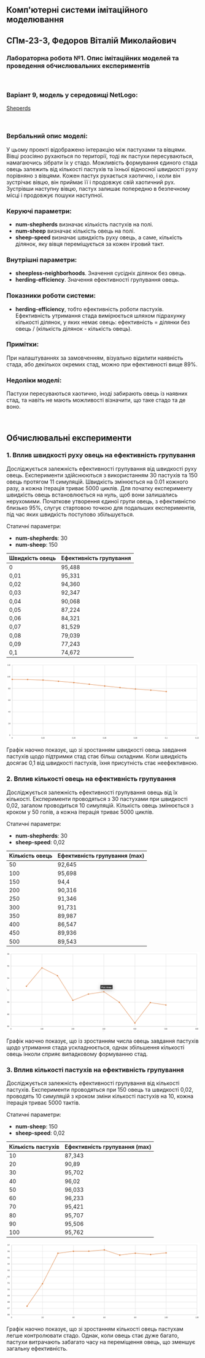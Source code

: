 ## Комп'ютерні системи імітаційного моделювання
## СПм-23-3, **Федоров Віталій Миколайович**
### Лабораторна робота №**1**. Опис імітаційних моделей та проведення обчислювальних експериментів

<br>

### Варіант 9, модель у середовищі NetLogo:
[Sheperds](http://www.netlogoweb.org/launch#http://www.netlogoweb.org/assets/modelslib/Sample%20Models/Biology/Shepherds.nlogo)

<br>

### Вербальний опис моделі:
У цьому проекті відображено інтеракцію між пастухами та вівцями. Вівці розсіяно рухаються по території, тоді як пастухи пересуваються, намагаючись зібрати їх у стадо. Можливість формування єдиного стада овець залежить від кількості пастухів та їхньої відносної швидкості руху порівняно з вівцями. Кожен пастух рухається хаотично, і коли він зустрічає вівцю, він приймає її і продовжує свій хаотичний рух. Зустрівши наступну вівцю, пастух залишає попередню в безпечному місці і продовжує пошуки наступної.

### Керуючі параметри:
- **num-shepherds** визначає кількість пастухів на полі.
- **num-sheep** визначає кількість овець на полі.
- **sheep-speed** визначає швидкість руху овець, а саме, кількість ділянок, яку вівця переміщується за кожен ігровий такт.

### Внутрішні параметри:
- **sheepless-neighborhoods**. Значення сусідніх ділянок без овець.
- **herding-efficiency**. Значення ефективності групування овець.

### Показники роботи системи:
- **herding-efficiency**, тобто ефективність роботи пастухів. Ефективність утримання стада вимірюється шляхом підрахунку кількості ділянок, у яких немає овець:
ефективність = ділянки без овець / (кількість ділянок - кількість овець).

### Примітки:
При налаштуваннях за замовченням, візуально відилити наявність стада, або декількох окремих стад, можно при ефективності вище 89%.

### Недоліки моделі:
Пастухи пересуваються хаотично, іноді забирають овець із наявних стад, та навіть не мають можливості візначити, що таке стадо та де воно.

<br>

## Обчислювальні експерименти
### 1. Вплив швидкості руху овець на ефективність групування
Досліджується залежність ефективності групування від швидкості руху овець. Експерименти здійснюються з використанням 30 пастухів та 150 овець протягом 11 симуляцій. Швидкість змінюється на 0.01 кожного разу, а кожна ітерація триває 5000 циклів. Для початку експерименту швидкість овець встановлюється на нуль, щоб вони залишались нерухомими. Початкове утворення єдиної групи овець, з ефективністю близько 95%, слугує стартовою точкою для подальших експериментів, під час яких швидкість поступово збільшується.

Статичні параметри:
- **num-shepherds**: 30
- **num-sheep**: 150

<table>
<thead>
<tr><th>Швидкість овець</th><th>Ефективність групування</th></tr>
</thead>
<tbody>
<tr><td>0</td><td>95,488</td></tr>
<tr><td>0,01</td><td>95,331</td></tr>
<tr><td>0,02</td><td>94,360</td></tr>
<tr><td>0,03</td><td>92,347</td></tr>
<tr><td>0,04</td><td>90,068</td></tr>
<tr><td>0,05</td><td>87,224</td></tr>
<tr><td>0,06</td><td>84,321</td></tr>
<tr><td>0,07</td><td>81,529</td></tr>
<tr><td>0,08</td><td>79,039</td></tr>
<tr><td>0,09</td><td>77,243</td></tr>
<tr><td>0,1</td><td>74,672</td></tr>
</tbody>
</table>

![Залежність ефективності групування від швидксоті овець](fig1.png)

Графік наочно показує, що зі зростанням швидкості овець завдання пастухів щодо підтримки стад стає більш складним. Коли швидкість досягає 0,1 від швидкості пастухів, їхня присутність стає неефективною.

### 2. Вплив кількості овець на ефективність групування
Досліджується залежність ефективності групування овець від їх кількості. Експерименти проводяться з 30 пастухами при швидкості 0,02, загалом проводиться 10 симуляцій. Кількість овець змінюється з кроком у 50 голів, а кожна ітерація триває 5000 циклів.

Статичні параметри:
- **num-shepherds**: 30
- **sheep-speed**: 0,02

<table>
<thead>
<tr><th>Кількість овець</th><th>Ефективність групування (max)</th></tr>
</thead>
<tbody>
<tr><td>50</td><td>92,645</td></tr>
<tr><td>100</td><td>95,698</td></tr>
<tr><td>150</td><td>94,4</td></tr>
<tr><td>200</td><td>90,316</td></tr>
<tr><td>250</td><td>91,346</td></tr>
<tr><td>300</td><td>91,731</td></tr>
<tr><td>350</td><td>89,987</td></tr>
<tr><td>400</td><td>86,547</td></tr>
<tr><td>450</td><td>89,936</td></tr>
<tr><td>500</td><td>89,543</td></tr>
</tbody>
</table>

![Залежність ефективності групування від кількості овець](fig2.png)

Графік наочно показує, що із зростанням числа овець завдання пастухів щодо утримання стада ускладнюється, однак збільшення кількості овець інколи сприяє випадковому формуванню стад.

### 3. Вплив кількості пастухів на ефективність групування

Досліджується залежність ефективності групування від кількості пастухів. Експерименти проводяться при 150 овець та швидкості 0,02, проводять 10 симуляцій з кроком зміни кількості пастухів на 10, кожна ітерація триває 5000 тактів.

Статичні параметри:
- **num-sheep**: 150
- **sheep-speed**: 0,02

<table>
<thead>
<tr><th>Кількість пастухів</th><th>Ефективність групування (max)</th></tr>
</thead>
<tbody>
<tr><td>10</td><td>87,343</td></tr>
<tr><td>20</td><td>90,89</td></tr>
<tr><td>30</td><td>95,702</td></tr>
<tr><td>40</td><td>96,02</td></tr>
<tr><td>50</td><td>96,033</td></tr>
<tr><td>60</td><td>96,233</td></tr>
<tr><td>70</td><td>95,421</td></tr>
<tr><td>80</td><td>95,707</td></tr>
<tr><td>90</td><td>95,506</td></tr>
<tr><td>100</td><td>95,762</td></tr>
</tbody>
</table>

![Залежність ефективності групування від кількості пастухів](fig3.png)

Графік наочно показує, що зі зростанням кількості овець пастухам легше контролювати стадо. Однак, коли овець стає дуже багато, пастухи витрачають забагато часу на переміщення овець, що зменшує загальну ефективність.

